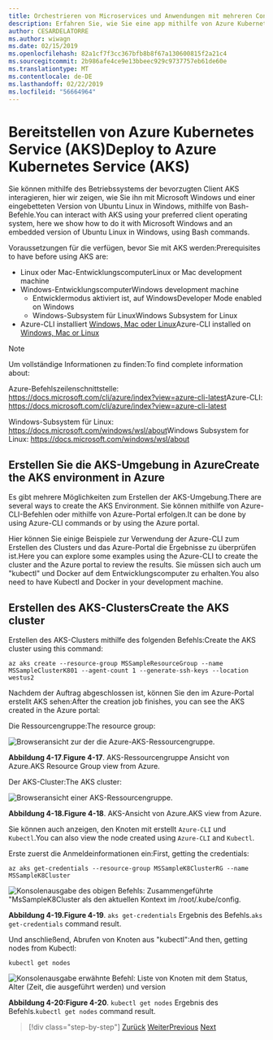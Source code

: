 ```yaml
---
title: Orchestrieren von Microservices und Anwendungen mit mehreren Containern für hohe Skalierbarkeit und Verfügbarkeit
description: Erfahren Sie, wie Sie eine app mithilfe von Azure Kubernetes Service bereitstellen.
author: CESARDELATORRE
ms.author: wiwagn
ms.date: 02/15/2019
ms.openlocfilehash: 82a1cf7f3cc367bfb8b8f67a130600815f2a21c4
ms.sourcegitcommit: 2b986afe4ce9e13bbeec929c9737757eb61de60e
ms.translationtype: MT
ms.contentlocale: de-DE
ms.lasthandoff: 02/22/2019
ms.locfileid: "56664964"
---
```

# <a name="deploy-to-azure-kubernetes-service-aks"></a><span data-ttu-id="fcf27-103">Bereitstellen von Azure Kubernetes Service (AKS)</span><span class="sxs-lookup"><span data-stu-id="fcf27-103">Deploy to Azure Kubernetes Service (AKS)</span></span>

<span data-ttu-id="fcf27-104">Sie können mithilfe des Betriebssystems der bevorzugten Client AKS interagieren, hier wir zeigen, wie Sie ihn mit Microsoft Windows und einer eingebetteten Version von Ubuntu Linux in Windows, mithilfe von Bash-Befehle.</span><span class="sxs-lookup"><span data-stu-id="fcf27-104">You can interact with AKS using your preferred client operating system, here we show how to do it with Microsoft Windows and an embedded version of Ubuntu Linux in Windows, using Bash commands.</span></span>

<span data-ttu-id="fcf27-105">Voraussetzungen für die verfügen, bevor Sie mit AKS werden:</span><span class="sxs-lookup"><span data-stu-id="fcf27-105">Prerequisites to have before using AKS are:</span></span>

- <span data-ttu-id="fcf27-106">Linux oder Mac-Entwicklungscomputer</span><span class="sxs-lookup"><span data-stu-id="fcf27-106">Linux or Mac development machine</span></span>
- <span data-ttu-id="fcf27-107">Windows-Entwicklungscomputer</span><span class="sxs-lookup"><span data-stu-id="fcf27-107">Windows development machine</span></span>
  - <span data-ttu-id="fcf27-108">Entwicklermodus aktiviert ist, auf Windows</span><span class="sxs-lookup"><span data-stu-id="fcf27-108">Developer Mode enabled on Windows</span></span>
  - <span data-ttu-id="fcf27-109">Windows-Subsystem für Linux</span><span class="sxs-lookup"><span data-stu-id="fcf27-109">Windows Subsystem for Linux</span></span>
- <span data-ttu-id="fcf27-110">Azure-CLI installiert [Windows, Mac oder Linux](https://docs.microsoft.com/cli/azure/install-azure-cli?view=azure-cli-latest)</span><span class="sxs-lookup"><span data-stu-id="fcf27-110">Azure-CLI installed on [Windows, Mac or Linux](https://docs.microsoft.com/cli/azure/install-azure-cli?view=azure-cli-latest)</span></span>

> [!NOTE]
> <span data-ttu-id="fcf27-111">Um vollständige Informationen zu finden:</span><span class="sxs-lookup"><span data-stu-id="fcf27-111">To find complete information about:</span></span>
>
> <span data-ttu-id="fcf27-112">Azure-Befehlszeilenschnittstelle: <https://docs.microsoft.com/cli/azure/index?view=azure-cli-latest></span><span class="sxs-lookup"><span data-stu-id="fcf27-112">Azure-CLI: <https://docs.microsoft.com/cli/azure/index?view=azure-cli-latest></span></span>
>
> <span data-ttu-id="fcf27-113">Windows-Subsystem für Linux: <https://docs.microsoft.com/windows/wsl/about></span><span class="sxs-lookup"><span data-stu-id="fcf27-113">Windows Subsystem for Linux: <https://docs.microsoft.com/windows/wsl/about></span></span>

## <a name="create-the-aks-environment-in-azure"></a><span data-ttu-id="fcf27-114">Erstellen Sie die AKS-Umgebung in Azure</span><span class="sxs-lookup"><span data-stu-id="fcf27-114">Create the AKS environment in Azure</span></span>

<span data-ttu-id="fcf27-115">Es gibt mehrere Möglichkeiten zum Erstellen der AKS-Umgebung.</span><span class="sxs-lookup"><span data-stu-id="fcf27-115">There are several ways to create the AKS Environment.</span></span> <span data-ttu-id="fcf27-116">Sie können mithilfe von Azure-CLI-Befehlen oder mithilfe von Azure-Portal erfolgen.</span><span class="sxs-lookup"><span data-stu-id="fcf27-116">It can be done by using Azure-CLI commands or by using the Azure portal.</span></span>

<span data-ttu-id="fcf27-117">Hier können Sie einige Beispiele zur Verwendung der Azure-CLI zum Erstellen des Clusters und das Azure-Portal die Ergebnisse zu überprüfen ist.</span><span class="sxs-lookup"><span data-stu-id="fcf27-117">Here you can explore some examples using the Azure-CLI to create the cluster and the Azure portal to review the results.</span></span> <span data-ttu-id="fcf27-118">Sie müssen sich auch um "kubectl" und Docker auf dem Entwicklungscomputer zu erhalten.</span><span class="sxs-lookup"><span data-stu-id="fcf27-118">You also need to have Kubectl and Docker in your development machine.</span></span>  

## <a name="create-the-aks-cluster"></a><span data-ttu-id="fcf27-119">Erstellen des AKS-Clusters</span><span class="sxs-lookup"><span data-stu-id="fcf27-119">Create the AKS cluster</span></span>

<span data-ttu-id="fcf27-120">Erstellen des AKS-Clusters mithilfe des folgenden Befehls:</span><span class="sxs-lookup"><span data-stu-id="fcf27-120">Create the AKS cluster using this command:</span></span>

```console
az aks create --resource-group MSSampleResourceGroup --name MSSampleClusterK801 --agent-count 1 --generate-ssh-keys --location westus2
```

<span data-ttu-id="fcf27-121">Nachdem der Auftrag abgeschlossen ist, können Sie den im Azure-Portal erstellt AKS sehen:</span><span class="sxs-lookup"><span data-stu-id="fcf27-121">After the creation job finishes, you can see the AKS created in the Azure portal:</span></span>

<span data-ttu-id="fcf27-122">Die Ressourcengruppe:</span><span class="sxs-lookup"><span data-stu-id="fcf27-122">The resource group:</span></span>

![Browseransicht zur der die Azure-AKS-Ressourcengruppe.](media/aks-resource-group-view.png)

<span data-ttu-id="fcf27-124">**Abbildung 4-17**.</span><span class="sxs-lookup"><span data-stu-id="fcf27-124">**Figure 4-17**.</span></span> <span data-ttu-id="fcf27-125">AKS-Ressourcengruppe Ansicht von Azure.</span><span class="sxs-lookup"><span data-stu-id="fcf27-125">AKS Resource Group view from Azure.</span></span>

<span data-ttu-id="fcf27-126">Der AKS-Cluster:</span><span class="sxs-lookup"><span data-stu-id="fcf27-126">The AKS cluster:</span></span>

![Browseransicht einer AKS-Ressourcengruppe.](media/aks-cluster-view.png)

<span data-ttu-id="fcf27-128">**Abbildung 4-18.**</span><span class="sxs-lookup"><span data-stu-id="fcf27-128">**Figure 4-18**.</span></span> <span data-ttu-id="fcf27-129">AKS-Ansicht von Azure.</span><span class="sxs-lookup"><span data-stu-id="fcf27-129">AKS view from Azure.</span></span>

<span data-ttu-id="fcf27-130">Sie können auch anzeigen, den Knoten mit erstellt `Azure-CLI` und `Kubectl`.</span><span class="sxs-lookup"><span data-stu-id="fcf27-130">You can also view the node created using `Azure-CLI` and `Kubectl`.</span></span>

<span data-ttu-id="fcf27-131">Erste zuerst die Anmeldeinformationen ein:</span><span class="sxs-lookup"><span data-stu-id="fcf27-131">First, getting the credentials:</span></span>

```console
az aks get-credentials --resource-group MSSampleK8ClusterRG --name MSSampleK8Cluster
```

![Konsolenausgabe des obigen Befehls: Zusammengeführte "MsSampleK8Cluster als den aktuellen Kontext im /root/.kube/config.](media/get-credentials-command-result.png)

<span data-ttu-id="fcf27-133">**Abbildung 4-19.**</span><span class="sxs-lookup"><span data-stu-id="fcf27-133">**Figure 4-19**.</span></span> <span data-ttu-id="fcf27-134">`aks get-credentials` Ergebnis des Befehls.</span><span class="sxs-lookup"><span data-stu-id="fcf27-134">`aks get-credentials` command result.</span></span>

<span data-ttu-id="fcf27-135">Und anschließend, Abrufen von Knoten aus "kubectl":</span><span class="sxs-lookup"><span data-stu-id="fcf27-135">And then, getting nodes from Kubectl:</span></span>

```console
kubectl get nodes
```

![Konsolenausgabe erwähnte Befehl: Liste von Knoten mit dem Status, Alter (Zeit, die ausgeführt werden) und version](media/kubectl-get-nodes-command-result.png)

<span data-ttu-id="fcf27-137">**Abbildung 4-20:**</span><span class="sxs-lookup"><span data-stu-id="fcf27-137">**Figure 4-20**.</span></span> <span data-ttu-id="fcf27-138">`kubectl get nodes` Ergebnis des Befehls.</span><span class="sxs-lookup"><span data-stu-id="fcf27-138">`kubectl get nodes` command result.</span></span>

>[!div class="step-by-step"]
><span data-ttu-id="fcf27-139">[Zurück](orchestrate-high-scalability-availability.md)
>[Weiter](docker-apps-development-environment.md)</span><span class="sxs-lookup"><span data-stu-id="fcf27-139">[Previous](orchestrate-high-scalability-availability.md)
[Next](docker-apps-development-environment.md)</span></span>
